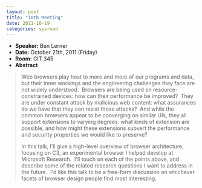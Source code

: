 ```yaml
---
layout: post
title: "10th Meeting"
date: 2011-10-19
categories: sysread
---
```


<ul>
	<li><strong>Speaker:</strong> Ben Lerner</li>
	<li><strong>Date:</strong> October 21th, 2011 (Friday)</li>
	<li><strong>Room:</strong> CIT 345</li>
	<li><strong>Abstract</strong></li>
</ul>
<blockquote>
Web browsers play host to more and more of our programs and data, but  their inner workings and the engineering challenges they face are not  widely understood.  Browsers are being used on resource-constrained  devices: how can their performance be improved?  They are under constant  attack by malicious web content: what assurances do we have that they  can resist those attacks?  And while the common browsers appear to be  converging on similar UIs, they all support extensions to varying  degrees: what kinds of extension are possible, and how might these  extensions subvert the performance and security properties we would like  to preserve?

In this talk, I'll give a high-level overview of browser architecture,  focusing on C3, an experimental browser I helped develop at Microsoft  Research.  I'll touch on each of the points above, and describe some of  the related research questions I want to address in the future.  I'd  like this talk to be a free-form discussion on whichever facets of  browser design people find most interesting.</blockquote>
